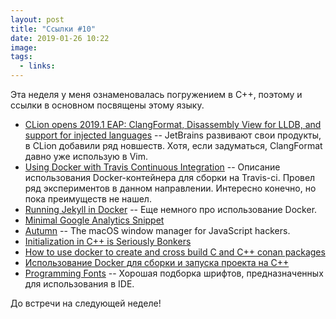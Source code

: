 ```yaml
---
layout: post
title: "Ссылки #10"
date: 2019-01-26 10:22
image:
tags:
  - links:
---
```

Эта неделя у меня ознаменовалась погружением в C++, поэтому и ссылки в основном посвящены этому языку.

* [CLion opens 2019.1 EAP: ClangFormat, Disassembly View for LLDB, and support for injected languages](https://blog.jetbrains.com/clion/2019/01/clion-opens-2019-1-eap-clangformat-disasm-lldb-injected-languages/) -- JetBrains развивают свои продукты, в CLion добавили ряд новшеств. Хотя, если задуматься, ClangFormat давно уже использую в Vim.
* [Using Docker with Travis Continuous Integration](https://romanvm.pythonanywhere.com/post/using-docker-travis-continuous-integration-25/) -- Описание использования Docker-контейнера для сборки на Travis-ci. Провел ряд экспериментов в данном направлении. Интересно конечно, но пока преимуществ не нашел.
* [Running Jekyll in Docker](https://ddewaele.github.io/running-jekyll-in-docker/) -- Еще немного про использование Docker.
* [Minimal Google Analytics Snippet](https://minimalanalytics.com/)
* [Autumn](https://sephware.com/autumn/) -- The macOS window manager for JavaScript hackers.
* [Initialization in C++ is Seriously Bonkers](https://mikelui.io/2019/01/03/seriously-bonkers.html)
* [How to use docker to create and cross build C and C++ conan packages](https://docs.conan.io/en/latest/howtos/run_conan_in_docker.html)
* [Использование Docker для сборки и запуска проекта на C++](https://habr.com/ru/post/414109/)
* [Programming Fonts](https://app.programmingfonts.org/) -- Хорошая подборка шрифтов, предназначенных для использования в IDE.

До встречи на следующей неделе!
